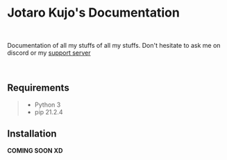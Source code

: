 # Jotaro Kujo's Documentation
<br>

Documentation of all my stuffs of all my stuffs. Don't hesitate to ask me on discord or my [support server](https://discord.gg/cgjW7Xr2ns)

<br>

## Requirements

>- Python 3 
>- pip 21.2.4
 

## Installation

**COMING SOON XD**